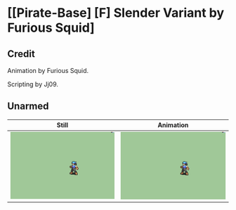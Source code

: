 # [\[Pirate-Base\] \[F\] Slender Variant by Furious Squid]

## Credit

Animation by Furious Squid.

Scripting by Jj09.
	
## Unarmed

| Still | Animation |
| :---: | :-------: |
| ![Unarmed still](./Unarmed_000.png) | ![Unarmed animation](./Unarmed.gif) |
